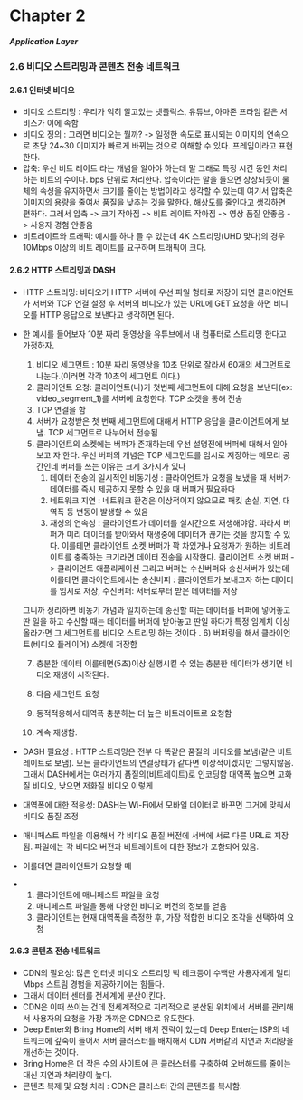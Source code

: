 # Chapter 2
##### Application Layer

### 2.6 비디오 스트리밍과 콘텐츠 전송 네트워크
#### 2.6.1 인터넷 비디오
- 비디오 스트리밍 : 우리가 익히 알고있는 넷플릭스, 유튜브, 아마존 프라임 같은 서비스가 이에 속함
- 비디오 정의 : 그러면 비디오는 뭘까? -> 일정한 속도로 표시되는 이미지의 연속으로 초당 24~30 이미지가 빠르게 바뀌는 것으로 이해할 수 있다. 프레임이라고 표현한다.
- 압축: 우선 비트 레이트 라는 개념을 알아야 하는데 말 그래로 특정 시간 동안 처리하는 비트의 수이다. bps 단위로 처리한다. 압축이라는 말을 들으면 상상되듯이 물체의 속성을 유지하면서 크기를 줄이는 방법이라고 생각할 수 있는데 여기서 압축은 이미지의 용량을 줄여서 품질을 낮추는 것을 말한다. 해상도를 줄인다고 생각하면 편하다. 그레서 압축 -> 크기 작아짐 -> 비트 레이트 작아짐 -> 영상 품질 안좋음 -> 사용자 경험 안좋음
- 비트레이트와 트래픽: 예시를 하나 들 수 있는데 4K 스트리밍(UHD 맞다)의 경우 10Mbps 이상의 비트 레이트를 요구하며 트래픽이 크다.

#### 2.6.2 HTTP 스트리밍과 DASH
- HTTP 스트리밍: 비디오가 HTTP 서버에 우선 파일 형태로 저장이 되면 클라이언트가 서버와 TCP 연결 설정 후 서버의 비디오가 있는 URL에 GET 요청을 하면 비디오를 HTTP 응답으로 보낸다고 생각하면 된다.
- 한 예시를 들어보자 10분 짜리 동영상을 유튜브에서 내 컴퓨터로 스트리밍 한다고 가정하자.
  1) 비디오 세그먼트 : 10분 짜리 동영상을 10초 단위로 잘라서 60개의 세그먼트로 나눈다.(이러면 각각 10초의 세그먼트 이다.)
  2) 클라이언트 요청: 클라이언트(나)가 첫번째 세그먼트에 대해 요청을 보낸다(ex: video_segment_1)를 서버에 요청한다. TCP 소켓을 통해 전송
  3) TCP 연결을 함
  4) 서버가 요청받은 첫 번째 세그먼트에 대해서 HTTP 응답을 클라이언트에게 보냄. TCP 세그먼트로 나누어서 전송됨
  5) 클라이언트의 소켓에는 버퍼가 존재하는데 우선 설명전에 버퍼에 대해서 알아보고 자 한다.
     우선 버퍼의 개념은 TCP 세그먼트를 임시로 저장하는 메모리 공간인데 버퍼를 쓰는 이유는 크게 3가지가 있다
     1) 데이터 전송의 일시적인 비동기성 : 클라이언트가 요청을 보냈을 때 서버가 데이터를 즉시 제공하지 못할 수 있을 때 버퍼거 필요하다
     2) 네트워크 지연 : 네트워크 환경은 이상적이지 않으므로 패킷 손실, 지연, 대역폭 등 변동이 발생할 수 있음
     3) 재성의 연속성 : 클라이언트가 데이터를 실시간으로 재생해야함. 따라서 버퍼가 미리 데이터를 받아와서 재생중에 데이터가 끊기는 것을 방지할 수 있다.
     이를테면 클라이언트 소켓 버퍼가 꽉 차있거나 요청자가 원하는 비트레이트를 충족하는 크기라면 데이터 전송을 시작한다. 클라이언트 소켓 버퍼 -> 클라이언트 애플리케이션
     그리고 버퍼는 수신버퍼와 송신서버가 있는데 이를테면 클라이언트에서는 송신버퍼 : 클라이언트가 보내고자 하는 데이터를 임시로 저장, 수신버퍼: 서버로부터 받은 데이터를 저장

    그니까 정리하면 비동기 개념과 일치하는데 송신할 때는 데이터를 버퍼에 넣어놓고 딴 일을 하고 수신할 때는 데이터를 버퍼에 받아놓고 딴일 하다가 특정 임계치 이상 올라가면 그 세그먼트를 비디오 스트리밍 하는 것이다 .
  6) 버퍼링을 해서 클라이언트(비디오 플레이어) 소켓에 저장함

  7) 충분한 데이터 이를테면(5초)이상 실행시킬 수 있는 충분한 데이터가 생기면 비디오 재생이 시작된다.

  8) 다음 세그먼트 요청

  9) 동적적응해서 대역폭 충분하는 더 높은 비트레이트로 요청함

  10) 계속 재생함.
- DASH 필요성 : HTTP 스트리밍은 전부 다 똑같은 품질의 비디오를 보냄(같은 비트 레이트로 보냄). 모든 클라이언트의 연결상태가 같다면 이상적이겠지만 그렇지않음. 그래서 DASH에서는 여러가지 품질의(비트레이트)로 인코딩함 대역폭 높으면 고화질 비디오, 낮으면 저화질 비디오 이렇게
- 대역폭에 대한 적응성: DASH는 Wi-Fi에서 모바일 데이터로 바꾸면 그거에 맞춰서 비디오 품질 조정
- 매니페스트 파일을 이용해서 각 비디오 품질 버전에 서버에 서로 다른 URL로 저장됨. 파일에는 각 비디오 버전과 비트레이트에 대한 정보가 포함되어 있음.
- 이를테면 클라이언트가 요청할 때
- 1) 클라이언트에 매니페스트 파일을 요청
  2) 매니페스트 파일을 통해 다양한 비디오 버전의 정보를 얻음
  3) 클라이언트는 현재 대역폭을 측정한 후, 가장 적합한 비디오 조각을 선택하여 요청

#### 2.6.3 콘텐츠 전송 네트워크
- CDN의 필요성: 많은 인터넷 비디오 스트리밍 빅 테크등이 수백만 사용자에게 멀티 Mbps 스트림 경험을 제공하기에는 힘들다.
- 그래서 데이터 센터를 전세계에 분산이킨다.
- CDN은 이때 쓰이는 건데 전세계적으로 지리적으로 분산된 위치에서 서버를 관리해서 사용자의 요청을 가장 가까운 CDN으로 유도한다.
- Deep Enter와 Bring Home의 서버 배치 전략이 있는데 Deep Enter는 ISP의 네트워크에 깊숙이 들어서 서버 클러스터를 배치해서 CDN 서버같의 지연과 처리량을 개선하는 것이다.
- Bring Home은 더 작은 수의 사이트에 큰 클러스터를 구축하여 오버해드를 줄이는 대신 지연과 처리량이 높다.
- 콘텐츠 복제 및 요청 처리 : CDN은 클러스터 간의 콘텐츠를 복사함.
